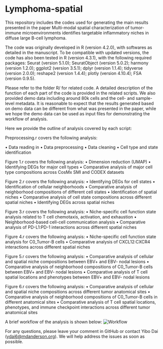 # Lymphoma-spatial

This repository includes the codes used for generating the main results presented in the paper Multi-modal spatial characterization of tumor-immune microenvironments identifies targetable inflammatory niches in diffuse large B-cell lymphoma.

The code was originally developed in R (version 4.2.0), with softwares as detailed in the manuscript. To be compatible with updated versions, the code has also been tested in R (version 4.3.1), with the following required packages:
Seurat (version 5.1.0);
SeuratObject (version 5.0.2);
harmony (version 1.2.0);
ggplot2 (version 3.5.1);
dplyr (version 1.1.4);
tidyverse (version 2.0.0);
reshape2 (version 1.4.4);
plotly (version 4.10.4);
FSA (version 0.9.5).

Please refer to the folder R/ for related code. A detailed description of the function of each part of the code is provided in the related scripts.
We also provided demo data including around 80k cells and the cell- and sample-level metadata. It is reasonable to expect that the results generated based on demo data can be different from what was presented in the paper, while we hope the demo data can be used as input files for demonstrating the workflow of analysis.

Here we provide the outline of analysis covered by each script:

Preprocessing.r covers the following analysis:

•	Data reading in
•	Data preprocessing
•	Data cleaning
•	Cell type and state identification

Figure 1.r covers the following analysis:
•	Dimension reduction (UMAP)
•	Identifying DEGs for major cell types
•	Comparative analysis of major cell type compositions across CosMx SMI and CODEX datasets

Figure 2.r covers the following analysis:
•	Identifying DEGs for cell states
•	Identification of cellular neighborhoods
•	Comparative analysis of neighborhood compositions of different cell states
•	Identification of spatial niches
•	Comparative analysis of cell state compositions across different spatial niches
•	Identifying DEGs across spatial niches

Figure 3.r covers the following analysis:
•	Niche-specific cell function state analysis related to T cell chemotaxis, activation, and exhaustion
•	Neighborhood-based cell-cell communication analysis
•	Comparative analysis of PD-L1:PD-1 interactions across different spatial niches

Figure 4.r covers the following analysis:
•	Niche-specific cell function state analysis for C0_Tumor-B cells
•	Comparative analysis of CXCL12:CXCR4 interactions across different spatial niches

Figure 5.r covers the following analysis:
•	Comparative analysis of cellular and spatial niche compositions between EBV+ and EBV- nodal lesions
•	Comparative analysis of neighborhood compositions of C0_Tumor-B cells between EBV+ and EBV- nodal lesions
•	Comparative analysis of T cell spatial locations and phenotypes between EBV+ and EBV- nodal lesions

Figure 6.r covers the following analysis: 
•	Comparative analysis of cellular and spatial niche compositions across different tumor anatomical sites
•	Comparative analysis of neighborhood compositions of C0_Tumor-B cells in different anatomical sites
•	Comparative analysis of T cell spatial locations, phenotypes, and immune checkpoint interactions across different tumor anatomical sites

A brief workflow of the analysis is shown below:
![Workflow](https://github.com/user-attachments/assets/597917bd-b5d5-4e1f-8104-060fcecdad55)


For any questions, please leave your comment in GitHub or contact Yibo Dai (ydai6@mdanderson.org). We will help address the issues as soon as possible.
